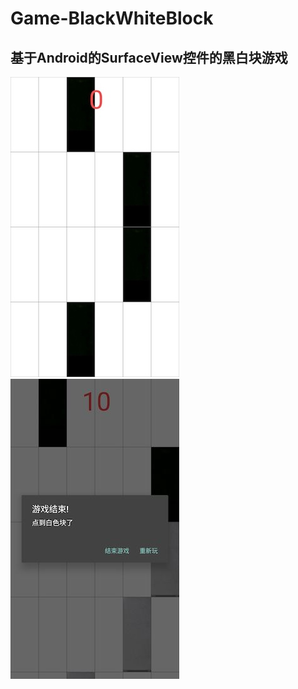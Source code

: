# Game-BlackWhiteBlock
## 基于Android的SurfaceView控件的黑白块游戏
![](https://github.com/zhyaoqi/Game-BlackWhiteBlock/blob/master/image/image1.jpg) 
![](https://github.com/zhyaoqi/Game-BlackWhiteBlock/blob/master/image/image2.jpg)
